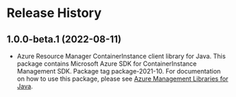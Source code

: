 # Release History

## 1.0.0-beta.1 (2022-08-11)

- Azure Resource Manager ContainerInstance client library for Java. This package contains Microsoft Azure SDK for ContainerInstance Management SDK.  Package tag package-2021-10. For documentation on how to use this package, please see [Azure Management Libraries for Java](https://aka.ms/azsdk/java/mgmt).
